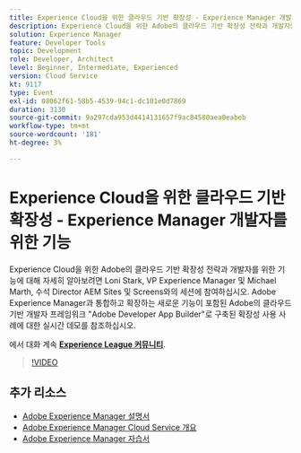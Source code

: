```yaml
---
title: Experience Cloud을 위한 클라우드 기반 확장성 - Experience Manager 개발자를 위한 기능
description: Experience Cloud을 위한 Adobe의 클라우드 기반 확장성 전략과 개발자를 위한 기능에 대해 자세히 알아보려면 Loni Stark, VP Experience Manager 및 Michael Marth, 수석 Director AEM Sites 및 Screens와의 세션에 참여하십시오. Adobe Experience Manager과 통합하고 확장하는 새로운 기능이 포함된 Adobe의 클라우드 기반 개발자 프레임워크 "Adobe Developer App Builder"로 구축된 확장성 사용 사례에 대한 실시간 데모를 참조하십시오.
solution: Experience Manager
feature: Developer Tools
topic: Development
role: Developer, Architect
level: Beginner, Intermediate, Experienced
version: Cloud Service
kt: 9117
type: Event
exl-id: 08062f61-58b5-4539-94c1-dc101e0d7869
duration: 3130
source-git-commit: 9a297cda953d4414131657f9ac84580aea0eabeb
workflow-type: tm+mt
source-wordcount: '181'
ht-degree: 3%

---
```


# Experience Cloud을 위한 클라우드 기반 확장성 - Experience Manager 개발자를 위한 기능

Experience Cloud을 위한 Adobe의 클라우드 기반 확장성 전략과 개발자를 위한 기능에 대해 자세히 알아보려면 Loni Stark, VP Experience Manager 및 Michael Marth, 수석 Director AEM Sites 및 Screens와의 세션에 참여하십시오. Adobe Experience Manager과 통합하고 확장하는 새로운 기능이 포함된 Adobe의 클라우드 기반 개발자 프레임워크 &quot;Adobe Developer App Builder&quot;로 구축된 확장성 사용 사례에 대한 실시간 데모를 참조하십시오.

에서 대화 계속 **[Experience League 커뮤니티](https://adobe.ly/2XTk7aX)**.

>[!VIDEO](https://video.tv.adobe.com/v/337491/?quality=12&learn=on&hidetitle=true)

## 추가 리소스

- [Adobe Experience Manager 설명서](https://experienceleague.adobe.com/docs/experience-manager-cloud-service.html?lang=ko-KR)
- [Adobe Experience Manager Cloud Service 개요](https://experienceleague.adobe.com/docs/experience-manager-cloud-service/overview/home.html)
- [Adobe Experience Manager 자습서](https://experienceleague.adobe.com/docs/experience-manager-tutorials.html)
